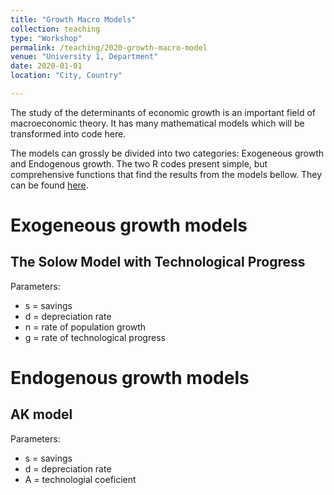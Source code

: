 ```yaml
---
title: "Growth Macro Models"
collection: teaching
type: "Workshop"
permalink: /teaching/2020-growth-macro-model
venue: "University 1, Department"
date: 2020-01-01
location: "City, Country"

---
```


The study of the determinants of economic growth is an important field of macroeconomic theory. It has many mathematical models 
which will be transformed into code here.

The models can grossly be divided into two categories: Exogeneous growth and Endogenous growth. The two R codes present simple, but comprehensive functions that find the results from the models bellow. They can be found [here](https://github.com/pedrohcrocha/GrowthMacroModels).

# Exogeneous growth models

## The Solow Model with Technological Progress

Parameters: 

* s = savings
* d = depreciation rate
* n = rate of population growth
* g = rate of technological progress

# Endogenous growth models

## AK model

Parameters:

* s = savings
* d = depreciation rate
* A = technologial coeficient

